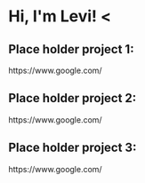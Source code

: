 <h1>Hi, I'm Levi! <

<h2> Place holder project 1:</h2>
https://www.google.com/


<h2> Place holder project 2:</h2>
https://www.google.com/


<h2>  Place holder project 3:</h2>
https://www.google.com/
